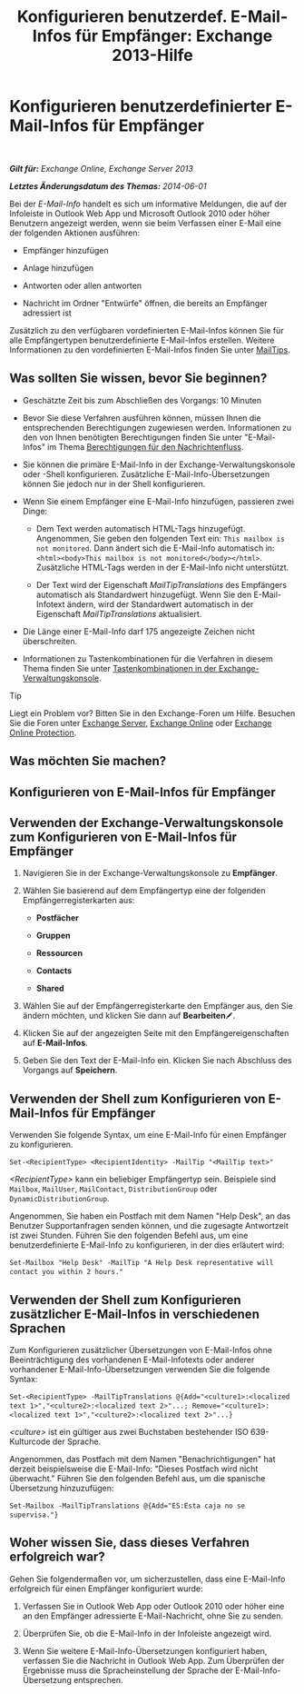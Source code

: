 ﻿---
title: 'Konfigurieren benutzerdef. E-Mail-Infos für Empfänger: Exchange 2013-Hilfe'
TOCTitle: Konfigurieren benutzerdefinierter E-Mail-Infos für Empfänger
ms:assetid: df8ee7ae-2486-4890-b057-cda87b4cb1ec
ms:mtpsurl: https://technet.microsoft.com/de-de/library/Dd638199(v=EXCHG.150)
ms:contentKeyID: 52062784
ms.date: 04/24/2018
mtps_version: v=EXCHG.150
ms.translationtype: HT
---

# Konfigurieren benutzerdefinierter E-Mail-Infos für Empfänger

 

_**Gilt für:** Exchange Online, Exchange Server 2013_

_**Letztes Änderungsdatum des Themas:** 2014-06-01_

Bei der *E-Mail-Info* handelt es sich um informative Meldungen, die auf der Infoleiste in Outlook Web App und Microsoft Outlook 2010 oder höher Benutzern angezeigt werden, wenn sie beim Verfassen einer E-Mail eine der folgenden Aktionen ausführen:

  - Empfänger hinzufügen

  - Anlage hinzufügen

  - Antworten oder allen antworten

  - Nachricht im Ordner "Entwürfe" öffnen, die bereits an Empfänger adressiert ist

Zusätzlich zu den verfügbaren vordefinierten E-Mail-Infos können Sie für alle Empfängertypen benutzerdefinierte E-Mail-Infos erstellen. Weitere Informationen zu den vordefinierten E-Mail-Infos finden Sie unter [MailTips](mailtips-exchange-2013-help.md).

## Was sollten Sie wissen, bevor Sie beginnen?

  - Geschätzte Zeit bis zum Abschließen des Vorgangs: 10 Minuten

  - Bevor Sie diese Verfahren ausführen können, müssen Ihnen die entsprechenden Berechtigungen zugewiesen werden. Informationen zu den von Ihnen benötigten Berechtigungen finden Sie unter "E-Mail-Infos" im Thema [Berechtigungen für den Nachrichtenfluss](mail-flow-permissions-exchange-2013-help.md).

  - Sie können die primäre E-Mail-Info in der Exchange-Verwaltungskonsole oder -Shell konfigurieren. Zusätzliche E-Mail-Info-Übersetzungen können Sie jedoch nur in der Shell konfigurieren.

  - Wenn Sie einem Empfänger eine E-Mail-Info hinzufügen, passieren zwei Dinge:
    
      - Dem Text werden automatisch HTML-Tags hinzugefügt. Angenommen, Sie geben den folgenden Text ein: `This mailbox is not monitored`. Dann ändert sich die E-Mail-Info automatisch in: `<html><body>This mailbox is not monitored</body></html>`. Zusätzliche HTML-Tags werden in der E-Mail-Info nicht unterstützt.
    
      - Der Text wird der Eigenschaft *MailTipTranslations* des Empfängers automatisch als Standardwert hinzugefügt. Wenn Sie den E-Mail-Infotext ändern, wird der Standardwert automatisch in der Eigenschaft *MailTipTranslations* aktualisiert.

  - Die Länge einer E-Mail-Info darf 175 angezeigte Zeichen nicht überschreiten.

  - Informationen zu Tastenkombinationen für die Verfahren in diesem Thema finden Sie unter [Tastenkombinationen in der Exchange-Verwaltungskonsole](keyboard-shortcuts-in-the-exchange-admin-center-exchange-online-protection-help.md).


> [!TIP]
> Liegt ein Problem vor? Bitten Sie in den Exchange-Foren um Hilfe. Besuchen Sie die Foren unter <A href="https://go.microsoft.com/fwlink/p/?linkid=60612">Exchange Server</A>, <A href="https://go.microsoft.com/fwlink/p/?linkid=267542">Exchange Online</A> oder <A href="https://go.microsoft.com/fwlink/p/?linkid=285351">Exchange Online Protection</A>.



## Was möchten Sie machen?

## Konfigurieren von E-Mail-Infos für Empfänger

## Verwenden der Exchange-Verwaltungskonsole zum Konfigurieren von E-Mail-Infos für Empfänger

1.  Navigieren Sie in der Exchange-Verwaltungskonsole zu **Empfänger**.

2.  Wählen Sie basierend auf dem Empfängertyp eine der folgenden Empfängerregisterkarten aus:
    
      - **Postfächer**
    
      - **Gruppen**
    
      - **Ressourcen**
    
      - **Contacts**
    
      - **Shared**

3.  Wählen Sie auf der Empfängerregisterkarte den Empfänger aus, den Sie ändern möchten, und klicken Sie dann auf **Bearbeiten**![Bearbeitungssymbol](images/Bb124582.6f53ccb2-1f13-4c02-bea0-30690e6ea71d(EXCHG.150).gif "Bearbeitungssymbol").

4.  Klicken Sie auf der angezeigten Seite mit den Empfängereigenschaften auf **E-Mail-Infos**.

5.  Geben Sie den Text der E-Mail-Info ein. Klicken Sie nach Abschluss des Vorgangs auf **Speichern**.

## Verwenden der Shell zum Konfigurieren von E-Mail-Infos für Empfänger

Verwenden Sie folgende Syntax, um eine E-Mail-Info für einen Empfänger zu konfigurieren.

    Set-<RecipientType> <RecipientIdentity> -MailTip "<MailTip text>"

*\<RecipientType\>* kann ein beliebiger Empfängertyp sein. Beispiele sind `Mailbox`, `MailUser`, `MailContact`, `DistributionGroup` oder `DynamicDistributionGroup`.

Angenommen, Sie haben ein Postfach mit dem Namen "Help Desk", an das Benutzer Supportanfragen senden können, und die zugesagte Antwortzeit ist zwei Stunden. Führen Sie den folgenden Befehl aus, um eine benutzerdefinierte E-Mail-Info zu konfigurieren, in der dies erläutert wird:

    Set-Mailbox "Help Desk" -MailTip "A Help Desk representative will contact you within 2 hours."

## Verwenden der Shell zum Konfigurieren zusätzlicher E-Mail-Infos in verschiedenen Sprachen

Zum Konfigurieren zusätzlicher Übersetzungen von E-Mail-Infos ohne Beeinträchtigung des vorhandenen E-Mail-Infotexts oder anderer vorhandener E-Mail-Info-Übersetzungen verwenden Sie die folgende Syntax:

    Set-<RecipientType> -MailTipTranslations @{Add="<culture1>:<localized text 1>","<culture2>:<localized text 2>"...; Remove="<culture1>:<localized text 1>","<culture2>:<localized text 2>"...}

*\<culture\>* ist ein gültiger aus zwei Buchstaben bestehender ISO 639-Kulturcode der Sprache.

Angenommen, das Postfach mit dem Namen "Benachrichtigungen" hat derzeit beispielsweise die E-Mail-Info: "Dieses Postfach wird nicht überwacht." Führen Sie den folgenden Befehl aus, um die spanische Übersetzung hinzuzufügen:

    Set-Mailbox -MailTipTranslations @{Add="ES:Esta caja no se supervisa."}

## Woher wissen Sie, dass dieses Verfahren erfolgreich war?

Gehen Sie folgendermaßen vor, um sicherzustellen, dass eine E-Mail-Info erfolgreich für einen Empfänger konfiguriert wurde:

1.  Verfassen Sie in Outlook Web App oder Outlook 2010 oder höher eine an den Empfänger adressierte E-Mail-Nachricht, ohne Sie zu senden.

2.  Überprüfen Sie, ob die E-Mail-Info in der Infoleiste angezeigt wird.

3.  Wenn Sie weitere E-Mail-Info-Übersetzungen konfiguriert haben, verfassen Sie die Nachricht in Outlook Web App. Zum Überprüfen der Ergebnisse muss die Spracheinstellung der Sprache der E-Mail-Info-Übersetzung entsprechen.

